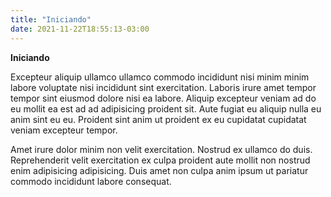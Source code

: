 ```yaml
---
title: "Iniciando"
date: 2021-11-22T18:55:13-03:00
---
```

**Iniciando**

Excepteur aliquip ullamco ullamco commodo incididunt nisi minim minim labore voluptate nisi incididunt sint exercitation. Laboris irure amet tempor tempor sint eiusmod dolore nisi ea labore. Aliquip excepteur veniam ad do eu mollit ea est ad ad adipisicing proident sit. Aute fugiat eu aliquip nulla eu anim sint eu eu. Proident sint anim ut proident ex eu cupidatat cupidatat veniam excepteur tempor.

Amet irure dolor minim non velit exercitation. Nostrud ex ullamco do duis. Reprehenderit velit exercitation ex culpa proident aute mollit non nostrud enim adipisicing adipisicing. Duis amet non culpa anim ipsum ut pariatur commodo incididunt labore consequat.
